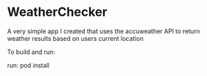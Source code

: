 # WeatherChecker
A very simple app I created that uses the accuweather API to return weather results based on users current location

To build and run:

run: pod install
